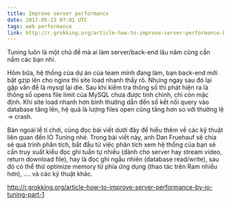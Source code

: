 ```yaml
---
title: Improve server performance
date: 2017-05-13 07:01 UTC
tags: web performance
link: http://r.grokking.org/article-how-to-improve-server-performance-by-io-tuning-part-1
---
```


Tuning luôn là một chủ đề mà ai làm server/back-end lâu năm cũng cần nắm các bạn nhỉ.

Hôm bữa, hệ thống của dự án của team mình đang làm, bạn back-end mới bật gzip lên cho nginx thì site load nhanh thấy 
rõ. Nhưng ngay sau đó lại gặp vấn đề là mysql lại die. Sau khi kiểm tra thông số thì phát hiện ra là thông số opens
 file limit của MySQL chưa được tinh chỉnh, chỉ còn mặc định. Khi site load nhanh hơn bình thường dẫn đến số kết nối
  query vào database tăng lên, hệ quả là lượng files open cũng tăng hơn so với thường lệ -> crash.
  
Bàn ngoài lề tí chơi, cùng đọc bài viết dưới đây để hiểu thêm về các kỹ thuật liên quan đến IO Tuning nhé. Trong bài 
viết này, anh Dan Fruehauf sẽ chia sẻ quá trình phân tích, bắt đầu từ việc phân tích xem hệ thống của bạn sẽ cần truy
 xuất kiểu đọc ghi tuần tự nhiều (dành cho server hay stream video, return download file), hay là đọc ghi ngẫu nhiên 
 (database read/write), sau đó có thể thử optimize memory từ phía ứng dụng (thao tác trên Ram nhiều hơn), .... và các kỹ thuật khác.

http://r.grokking.org/article-how-to-improve-server-performance-by-io-tuning-part-1